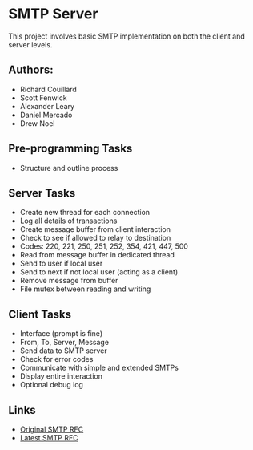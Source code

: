 SMTP Server
==========
This project involves basic SMTP implementation on both the client and server levels.

Authors:
----------
* Richard Couillard
* Scott Fenwick
* Alexander Leary
* Daniel Mercado
* Drew Noel

Pre-programming Tasks
----------
* Structure and outline process

Server Tasks
----------
* Create new thread for each connection
* Log all details of transactions
* Create message buffer from client interaction
* Check to see if allowed to relay to destination
* Codes: 220, 221, 250, 251, 252, 354, 421, 447, 500
* Read from message buffer in dedicated thread
* Send to user if local user
* Send to next if not local user (acting as a client)
* Remove message from buffer
* File mutex between reading and writing

Client Tasks
----------
* Interface (prompt is fine)
* From, To, Server, Message
* Send data to SMTP server
* Check for error codes
* Communicate with simple and extended SMTPs
* Display entire interaction
* Optional debug log

Links
----------
* [Original SMTP RFC](http://tools.ietf.org/html/rfc821 "RFC821")
* [Latest SMTP RFC](http://tools.ietf.org/html/rfc821 "RFC821")